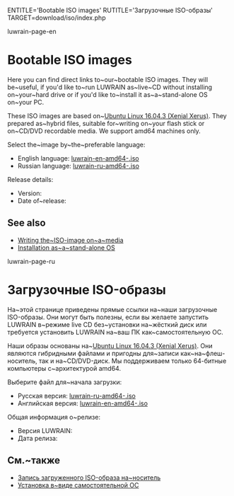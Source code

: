 
ENTITLE='Bootable ISO images'
RUTITLE='Загрузочные ISO-образы'
TARGET=download/iso/index.php

luwrain-page-en

# Bootable ISO images

Here you can find direct links to~our~bootable ISO images.
They will be~useful, if you'd like to~run LUWRAIN as~live~CD without installing  on~your~hard drive 
or if you'd like to~install it as~a~stand-alone OS on~your PC.

These ISO images are based on~[Ubuntu Linux 16.04.3 (Xenial Xerus)](https://wiki.ubuntu.com/XenialXerus/ReleaseNotes).
They prepared as~hybrid files, suitable for~writing 
on~your flash stick or on~CD/DVD recordable media.
We support amd64 machines only.

Select the~image by~the~preferable language:

* English language: <a href="http://download.luwrain.org/iso/luwrain-en-amd64-<?php echo lwr_version_iso();?>.iso">luwrain-en-amd64-<?php echo lwr_version_iso();?>.iso</a>
* Russian language: <a href="http://download.luwrain.org/iso/luwrain-ru-amd64-<?php echo lwr_version_iso();?>.iso">luwrain-ru-amd64-<?php echo lwr_version_iso();?>.iso</a>

Release details:

* Version: <?php echo lwr_version_iso();?>
* Date of~release: <?php echo lwr_release_date_iso_en();?>

## See also

* [Writing the~ISO-image on~a~media](local:writing/)
* [Installation as~a~stand-alone OS](local:/doc/user/installation/iso/)

luwrain-page-ru

# Загрузочные ISO-образы 

На~этой странице приведены прямые ссылки на~наши загрузочные ISO-образы.
Они могут быть полезны, если вы желаете запустить LUWRAIN в~режиме live CD без~установки на~жёсткий диск 
или требуется установить LUWRAIN на~ваш ПК как~самостоятельную ОС.

Наши образы основаны на~[Ubuntu Linux 16.04.3 (Xenial Xerus)](https://wiki.ubuntu.com/XenialXerus/ReleaseNotes).
Они являются гибридными файлами и пригодны для~записи как~на~флеш-носитель,
так и на~CD/DVD-диск.
Мы поддерживаем только 64-битные компьютеры с~архитектурой amd64.

Выберите файл для~начала загрузки:

* Русская версия: <a href="http://download.luwrain.org/iso/luwrain-ru-amd64-<?php echo lwr_version_iso();?>.iso">luwrain-ru-amd64-<?php echo lwr_version_iso();?>.iso</a>
* Английская версия: <a href="http://download.luwrain.org/iso/luwrain-en-amd64-<?php echo lwr_version_iso();?>.iso">luwrain-en-amd64-<?php echo lwr_version_iso();?>.iso</a>

Общая информация о~релизе:

* Версия LUWRAIN: <?php echo lwr_version_iso();?>
* Дата релиза: <?php echo lwr_release_date_iso_ru();?>

## См.~также

* [Запись загруженного ISO-образа на~носитель](local:writing/)
* [Установка в~виде самостоятельной ОС](local:/doc/user/installation/iso/)

